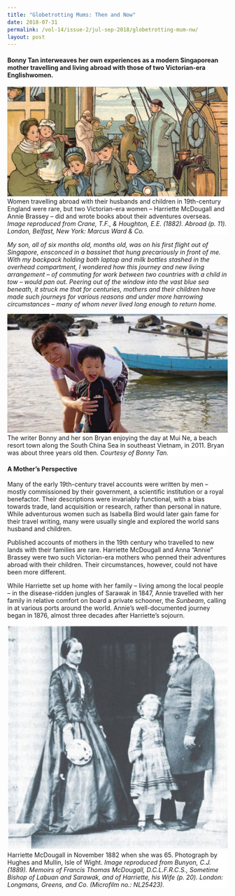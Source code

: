 ```yaml
---
title: "Globetrotting Mums: Then and Now"
date: 2018-07-31
permalink: /vol-14/issue-2/jul-sep-2018/globetrotting-mum-nw/
layout: post
---
```

#### **Bonny Tan** interweaves her own experiences as a modern Singaporean mother travelling and living abroad with those of two Victorian-era Englishwomen.

<img src="/images/Vol-14-issue-2/globetrotting-mums/Globetrotting1.JPG">
<div style="background-color: white;">Women travelling abroad with their husbands and children in 19th-century England were rare, but two Victorian-era women – Harriette McDougall and Annie Brassey – did and wrote books about their adventures overseas. <i>Image reproduced from Crane, T.F., & Houghton, E.E. (1882). Abroad (p. 11). London, Belfast, New York: Marcus Ward & Co.</i></div>

*My son, all of six months old, months old, was on his first flight out of Singapore, ensconced in a bassinet that hung precariously in front of me. With my backpack holding both laptop and milk bottles stashed in the overhead compartment, I wondered how this journey and new living arrangement – of commuting for work between two countries with a child in tow – would pan out. Peering out of the window into the vast blue sea beneath, it struck me that for centuries, mothers and their children have made such journeys for various reasons and under more harrowing circumstances – many of whom never lived long enough to return home.*

<img src="/images/Vol-14-issue-2/globetrotting-mums/Globetrotting2.JPG">
<div style="background-color: white;">The writer Bonny and her son Bryan enjoying the day at Mui Ne, a beach resort town along the South China Sea in southeast Vietnam, in 2011. Bryan was about three years old then. <i>Courtesy of Bonny Tan.</i></div>

#### **A Mother’s Perspective**

Many of the early 19th-century travel accounts were written by men – mostly commissioned by their government, a scientific institution or a royal benefactor. Their descriptions were invariably functional, with a bias towards trade, land acquisition or research, rather than personal in nature. While adventurous women such as Isabella Bird would later gain fame for their travel writing, many were usually single and explored the world sans husband and children.

Published accounts of mothers in the 19th century who travelled to new lands with their families are rare. Harriette McDougall and Anna “Annie” Brassey were two such Victorian-era mothers who penned their adventures abroad with their children. Their circumstances, however, could not have been more different.

While Harriette set up home with her family – living among the local people – in the disease-ridden jungles of Sarawak in 1847, Annie travelled with her family in relative comfort on board a private schooner, the *Sunbeam*, calling in at various ports around the world. Annie’s well-documented journey began in 1876, almost three decades after Harriette’s sojourn.

<img src="/images/Vol-14-issue-2/globetrotting-mums/Globetrotting3.JPG">
<div style="background-color: white;">Harriette McDougall in November 1882 when she was 65. Photograph by Hughes and Mullin, Isle of Wight. <i>Image reproduced from Bunyon, C.J. (1889). Memoirs of Francis Thomas McDougall, D.C.L.F.R.C.S., Sometime Bishop of Labuan and Sarawak, and of Harriette, his Wife (p. 20). London: Longmans, Greens, and Co. (Microfilm no.: NL25423).</i></div>